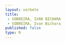 ```yaml
---
layout: verbete
title:
 - SOBREIRA, IVAN BICHARA
 - SOBREIRA, Ivan Bichara
published: false
type: R
---
```


